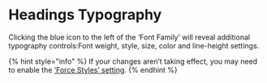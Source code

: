 # Headings Typography

Clicking the blue icon to the left of the ‘Font Family’ will reveal additional typography controls:Font weight, style, size, color and line-height settings.

{% hint style="info" %}
If your changes aren’t taking effect, you may need to enable the [‘Force Styles’ setting](../debugging/force-styles-setting.md).
{% endhint %}

